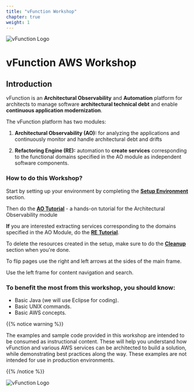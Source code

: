 ```yaml
---
title: "vFunction Workshop"
chapter: true
weight: 1
---
```


![vFunction Logo](/images/vFunction.png)

# vFunction AWS Workshop

## Introduction

vFunction is an **Architectural Observability** and **Automation** platform for architects to manage software **architectural technical debt** and enable **continuous application modernization**.

The vFunction platform has two modules:

1. **Architectural Observability (AO):** for analyzing the applications and continuously monitor and handle architectural debt and drifts

2. **Refactoring Engine (RE):** automation to **create services** corresponding to the functional domains specified in the AO module as independent software components.

### How to do this Workshop?

Start by setting up your environment by completing the **[Setup Environment](/10_setup.html)** section.

Then do the **[AO Tutorial](/100_architectural-observability.html)** - a hands-on tutorial for the Architectural Observability module

**If** you are interested extracting services corresponding to the domains specified in the AO Module, do the **[RE Tutorial](/200_refactoring-engine.html)**.

To delete the resources created in the setup, make sure to do the **[Cleanup](/300_cleanup.html)** section when you're done.

To flip pages use the right and left arrows at the sides of the main frame.

Use the left frame for content navigation and search.

### To benefit the most from this workshop, you should know:

- Basic Java (we will use Eclipse for coding).
- Basic UNIX commands.
- Basic AWS concepts.

{{% notice warning %}}
<p style='text-align: left;'>
The examples and sample code provided in this workshop are intended to be consumed as instructional content. These will help you understand how vFunction and various AWS services can be architected to build a solution, while demonstrating best practices along the way. These examples are not intended for use in production environments.
</p>
{{% /notice %}}

![vFunction Logo](/images/vFunction.png)


